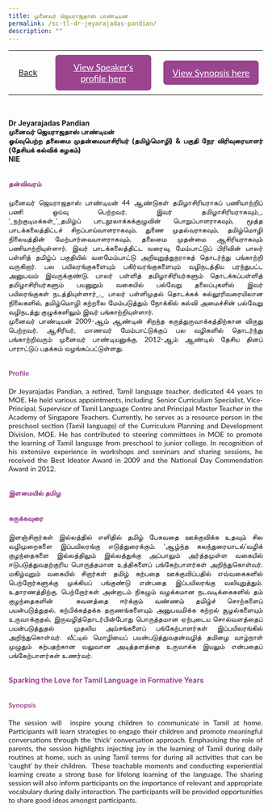 ```yaml
---
title: முனைவர் ‌ஜெயராஜதாஸ் பாண்டியன
permalink: /sc-tl-dr-jeyarajadas-pandian/
description: ""
---
```

<style>
  .video-container {
  position: relative;
  width: 100%;
  overflow: hidden;
  padding-top: 56.25%; 
}
.responsive-iframe {
  position: absolute;
  top: 0;
  left: 0;
  bottom: 0;
  right: 0;
  width: 100%;
  height: 100%;
  border: none;
}
.btntop {
    position: fixed;
    float: right;
    bottom: 20px;
    right: 80px;
    z-index: 99;
    boder: none;
    background-color: #3bb9ff;
    cursor: pointer;
    padding: 15px;
    boder-radius: 4px;
    color: #fff;
    font-weight: 600;
}
    .btn1,.btn2{
      font-size: 18px;
    font-family: Lato,sans-serif;
    background-color: #9b4490;
    padding: 13px 13px;
    border-radius: 6px;
    text-align: center;
    display: block;
    margin-left: 8px;
  }
  @media only screen and (max-width: 600px){ 
  .btn1,.btn2{
   margin-left: -6px;
    padding: 1px 8px;
  }
  }
   .btn1:hover {
background-color: lightgrey;!important;
}
 .btn2:hover {
background-color: lightgrey;!important;
}
.content a {
margin-bottom:0rem;
text-decoration:none;
}
  img {
height:auto;
max-width:100%;
}
	body { text-align:justify}
</style>


<table>
  <tbody><tr>   
        <td style="border: none;
  text-align: left;padding: 20px;">
<a href="/tamil-session">Back</a>
</td>
    <td style="border: none;
  text-align: left;padding: 8px;width: 43%;"> <a href="#C1" class="btn1" style="color:#fff;">View Speaker's profile here</a> </td>
    <td style="border: none;
  text-align: left;padding: 8px;width: 43%;">
      <a href="#C2" class="btn2" style="color:#fff;">  View Synopsis here</a>
    </td>
    </tr>
</tbody></table><br>

 <p> <strong>Dr Jeyarajadas Pandian<br>முனைவர் ‌ஜெயராஜதாஸ் பாண்டியன்<br>ஓய்வுபெற்ற தலைமை முதன்மையாசிரியர் (தமிழ்மொழி) &amp; 
பகுதி நேர விரிவுரையாளர் (தேசியக் கல்விக் கழகம்)<br>NIE</strong><br></p>

	
<h4 id="C1" style="padding-top:12px;color:#9b4490;font-family:Lato,sans-serif;">தன்விவரம்</h4>

<p style="font-family: Lato,sans-serif;">
முனைவர் ‌ஜெயராஜதாஸ் பாண்டியன் 44 ஆண்டுகள் தமிழாசிரியராகப் பணியாற்றிப் பணி ஒய்வு பெற்றவர். இவர்&nbsp;தமிழாசிரியராகவும்_, '_நற்குடிமக்கள்_'_தமிழ்ப்&nbsp;பாடநூலாக்கக்குழுவின்&nbsp;பொறுப்பாளராகவும், மூத்த பாடக்கலைத்திட்டச் சிறப்பாய்வாளராகவும்,&nbsp;துணை முதல்வராகவும்,&nbsp;தமிழ்மொழி நிலையத்தின் மேற்பார்வையாளராகவும்,&nbsp;தலைமை முதன்மை ஆசிரியராகவும் பணியாற்றியுள்ளார். இவர் பாடக்கலைத்திட்ட&nbsp;வரைவு,&nbsp;மேம்பாட்டுப்&nbsp;பிரிவின் பாலர் பள்ளித் தமிழ்ப் பகுதியில்&nbsp;வளமேம்பாட்டு&nbsp;அறிவுறுத்துநராகத் தொடர்ந்து பங்காற்றி வருகிறார். பல பயிலரங்குகளையும் பகிர்வரங்குகளையும் வழிநடத்திய பரந்துபட்ட அனுபவம் இவருக்குண்டு.&nbsp;பாலர் பள்ளித் தமிழாசிரியர்களும் தொடக்கப்பள்ளித் தமிழாசிரியர்களும் பயனுறும் வகையில் பல்வேறு தலைப்புகளில் இவர் பயிலரங்குகள்&nbsp;நடத்தியுள்ளார்_._&nbsp;பாலர் பள்ளிமுதல் தொடக்கக் கல்லூரிவரையிலான நிலைகளில்,&nbsp;தமிழ்மொழி கற்றலை மேம்படுத்தும் நோக்கில் கல்வி அமைச்சின் பல்வேறு வழிநடத்து குழுக்களிலும் இவர் பங்காற்றியுள்ளார்.&nbsp;<br>
முனைவர் பாண்டியன் 2009-ஆம் ஆண்டின் சிறந்த கருத்துருவாக்கத்திற்கான விருது பெற்றவர். ஆசிரியர், மாணவர் மேம்பாட்டுக்குப் பல வழிகளில் தொடர்ந்து பங்காற்றிவரும் முனைவர் பாண்டியனுக்கு,&nbsp;2012-ஆம் ஆண்டில் தேசிய தினப் பாராட்டுப் பதக்கம் வழங்கப்பட்டுள்ளது.
</p>
	
 <h4 id="C1" style="padding-top:12px;color:#9b4490;font-family:Lato,sans-serif;">Profile</h4>

<p style="font-family: Lato,sans-serif;">
Dr Jeyarajadas Pandian, a retired, Tamil language teacher, dedicated 44 years to MOE. He held various appointments, including &nbsp;Senior Curriculum Specialist, Vice-Principal, Supervisor of Tamil Language Centre and Principal Master Teacher in the Academy of Singapore Teachers. Currently, he serves as a resource person in the preschool section (Tamil language) of the Curriculum Planning and Development Division, MOE. He has contributed to steering committees in MOE to promote the learning of Tamil language from preschool to junior college. In recognition of his extensive experience in workshops and seminars and sharing sessions, he received the Best Ideator Award in 2009 and the National Day Commendation Award in 2012.
</p>
<h4 style="padding-top:12px;color:#9b4490;">இளமையில் தமிழ</h4>
<h4 id="C2" style="padding-top:12px;color:#9b4490;font-family:Lato,sans-serif;">சுருக்கவுரை</h4> 
<p style="font-family: Lato,sans-serif;">
இளஞ்சிறார்கள் இல்லத்தில் எளிதில் தமிழ் பேசுவதை ஊக்குவிக்க உதவும் சில வழிமுறைகளை இப்பயிலரங்கு எடுத்துரைக்கும். ‘ஆழ்ந்த கலந்துரையாடல்’வழிக் குழந்தைகளை இல்லத்திலும் இல்லத்துக்கு அப்பாலும் அர்த்தமுள்ள வகையில் ஈடுபடுத்துவதற்குரிய பொருத்தமான உத்திகளைப் பங்கேற்பாளர்கள் அறிந்துகொள்வர். மகிழ்வுறும் வகையில் சிறார்கள் தமிழ் கற்பதை ஊக்குவிப்பதில் எவ்வகைகளில் பெற்றோர்களுக்கு முக்கியப் பங்குண்டு என்பதை இப்பயிலரங்கு வலியுறுத்தும். உதாரணத்திற்கு,&nbsp;பெற்றோர்கள் அன்றாடம் நிகழும் வழக்கமான நடவடிக்கைகளில் தம் குழந்தைகளின் &nbsp;கவனத்தை ஈர்க்கும் வண்ணம் தமிழ்ச் சொற்களைப் பயன்படுத்துதல்,&nbsp;கற்பிக்கத்தக்க தருணங்களையும் அனுபவமிக்க கற்றல் சூழல்களையும் உருவாக்குதல், இருவழித்தொடர்பின்போது பொருத்தமான ஏற்புடைய சொல்வளத்தைப் பயன்படுத்துதல் &nbsp;முதலிய அம்சங்களைப் பங்கேற்பாளர்கள் இப்பயிலரங்கில் அறிந்துகொள்வர். வீட்டில் மொழியைப் பயன்படுத்துவதன்வழித் தமிழை வாழ்நாள் முழுதும் கற்பதற்கான வலுவான அடித்தளத்தை உருவாக்க இயலும் என்பதைப் பங்கேற்பாளர்கள் உணர்வர்.
</p>
<h4 style="padding-top:12px;color:#9b4490;">Sparking the Love for Tamil Language in Formative Years</h4>
<h4 id="C2" style="padding-top:12px;color:#9b4490;font-family:Lato,sans-serif;">Synopsis</h4> 
<p style="font-family: Lato,sans-serif;">
The session will &nbsp;inspire young children to communicate in Tamil at home. Participants will learn strategies to engage their children and promote meaningful conversations through the ‘thick’ conversation approach. Emphasising the role of parents, the session highlights injecting joy in the learning of Tamil during daily routines at home, such as using Tamil terms for during all activities that can be ‘caught’ by their children. &nbsp;These teachable moments and conducting experiential learning create a strong base for lifelong learning of the language. The sharing session will also inform participants on the importance of relevant and appropriate vocabulary during daily interaction. The participants will be provided opportunities to share good ideas amongst participants.</p>